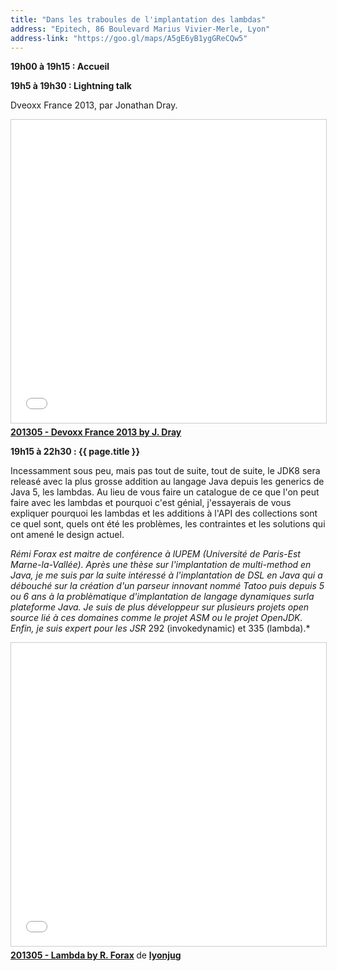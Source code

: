 ```yaml
---
title: "Dans les traboules de l'implantation des lambdas"
address: "Epitech, 86 Boulevard Marius Vivier-Merle, Lyon"
address-link: "https://goo.gl/maps/A5gE6yB1ygGReCQw5"
---
```


**19h00 à 19h15 : Accueil**

**19h5 à 19h30 : Lightning talk**

Dveoxx France 2013, par Jonathan Dray.

<iframe src="//slides.spiroid.org/lyonjug/devoxxfr/#/" width="595" height="485" frameborder="0" marginwidth="0" marginheight="0" scrolling="no" style="border:1px solid #CCC; border-width:1px; margin-bottom:5px; max-width: 100%;" allowfullscreen> </iframe> <div style="margin-bottom:5px"> <strong> <a href="//slides.spiroid.org/lyonjug/devoxxfr/#/" title="201305 - Devoxx FR 2013 by J. Dray" target="_blank">201305 - Devoxx France 2013 by J. Dray</a> </strong></div>


**19h15 à 22h30 : {{ page.title }}**

Incessamment sous peu, mais pas tout de suite, tout de suite, le JDK8 sera releasé avec la plus grosse addition au langage Java depuis les generics de Java 5, les lambdas.
Au lieu de vous faire un catalogue de ce que l'on peut faire avec les lambdas et pourquoi c'est génial, j'essayerais de vous expliquer pourquoi les lambdas et les additions à l'API des collections sont ce quel sont, quels ont été les problèmes, les contraintes et les solutions qui ont amené le design actuel.

*Rémi Forax est maitre de conférence à lUPEM (Université de Paris-Est Marne-la-Vallée).
Après une thèse sur l'implantation de multi-method en Java, je me suis par la suite intéressé à l'implantation de DSL en Java qui a débouché sur la création d'un parseur innovant nommé Tatoo puis depuis 5 ou 6 ans à la problèmatique d'implantation de langage dynamiques surla plateforme Java.
Je suis de plus développeur sur plusieurs projets open source lié à ces domaines comme le projet ASM ou le projet OpenJDK.
Enfin, je suis expert pour les JSR* 292 (invokedynamic) et 335 (lambda).*

<iframe src="//www.slideshare.net/slideshow/embed_code/key/IdDNxCqeTNJHSr" width="595" height="485" frameborder="0" marginwidth="0" marginheight="0" scrolling="no" style="border:1px solid #CCC; border-width:1px; margin-bottom:5px; max-width: 100%;" allowfullscreen> </iframe> <div style="margin-bottom:5px"> <strong> <a href="//www.slideshare.net/lyonjug/lyon-jug-20130521forax" title="201305 - Lambda by R. Forax" target="_blank">201305 - Lambda by R. Forax</a> </strong> de <strong><a href="https://www.slideshare.net/lyonjug" target="_blank">lyonjug</a></strong> </div>